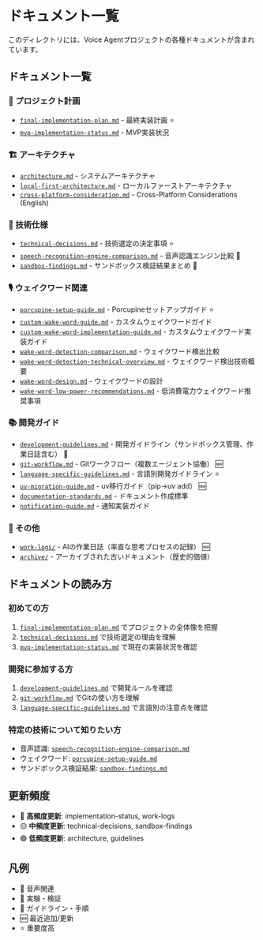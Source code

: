 # ドキュメント一覧

このディレクトリには、Voice Agentプロジェクトの各種ドキュメントが含まれています。

## ドキュメント一覧

### 🎯 プロジェクト計画
- [`final-implementation-plan.md`](final-implementation-plan.md) - 最終実装計画 ⭐️
- [`mvp-implementation-status.md`](mvp-implementation-status.md) - MVP実装状況

### 🏗️ アーキテクチャ
- [`architecture.md`](architecture.md) - システムアーキテクチャ
- [`local-first-architecture.md`](local-first-architecture.md) - ローカルファーストアーキテクチャ
- [`cross-platform-consideration.md`](cross-platform-consideration.md) - Cross-Platform Considerations (English)

### 🔧 技術仕様
- [`technical-decisions.md`](technical-decisions.md) - 技術選定の決定事項 ⭐️
- [`speech-recognition-engine-comparison.md`](speech-recognition-engine-comparison.md) - 音声認識エンジン比較 🎤
- [`sandbox-findings.md`](sandbox-findings.md) - サンドボックス検証結果まとめ 🧪

### 🎙️ ウェイクワード関連
- [`porcupine-setup-guide.md`](porcupine-setup-guide.md) - Porcupineセットアップガイド ⭐️
- [`custom-wake-word-guide.md`](custom-wake-word-guide.md) - カスタムウェイクワードガイド
- [`custom-wake-word-implementation-guide.md`](custom-wake-word-implementation-guide.md) - カスタムウェイクワード実装ガイド
- [`wake-word-detection-comparison.md`](wake-word-detection-comparison.md) - ウェイクワード検出比較
- [`wake-word-detection-technical-overview.md`](wake-word-detection-technical-overview.md) - ウェイクワード検出技術概要
- [`wake-word-design.md`](wake-word-design.md) - ウェイクワードの設計
- [`wake-word-low-power-recommendations.md`](wake-word-low-power-recommendations.md) - 低消費電力ウェイクワード推奨事項

### 📚 開発ガイド
- [`development-guidelines.md`](development-guidelines.md) - 開発ガイドライン（サンドボックス管理、作業日誌含む） 📝
- [`git-workflow.md`](git-workflow.md) - Gitワークフロー（複数エージェント協働） 🆕
- [`language-specific-guidelines.md`](language-specific-guidelines.md) - 言語別開発ガイドライン ⭐️
- [`uv-migration-guide.md`](uv-migration-guide.md) - uv移行ガイド（pip→uv add） 🆕
- [`documentation-standards.md`](documentation-standards.md) - ドキュメント作成標準
- [`notification-guide.md`](notification-guide.md) - 通知実装ガイド

### 📓 その他
- [`work-logs/`](work-logs/) - AIの作業日誌（率直な思考プロセスの記録） 🆕
- [`archive/`](archive/) - アーカイブされた古いドキュメント（歴史的価値）

## ドキュメントの読み方

### 初めての方
1. [`final-implementation-plan.md`](final-implementation-plan.md) でプロジェクトの全体像を把握
2. [`technical-decisions.md`](technical-decisions.md) で技術選定の理由を理解
3. [`mvp-implementation-status.md`](mvp-implementation-status.md) で現在の実装状況を確認

### 開発に参加する方
1. [`development-guidelines.md`](development-guidelines.md) で開発ルールを確認
2. [`git-workflow.md`](git-workflow.md) でGitの使い方を理解
3. [`language-specific-guidelines.md`](language-specific-guidelines.md) で言語別の注意点を確認

### 特定の技術について知りたい方
- 音声認識: [`speech-recognition-engine-comparison.md`](speech-recognition-engine-comparison.md)
- ウェイクワード: [`porcupine-setup-guide.md`](porcupine-setup-guide.md)
- サンドボックス検証結果: [`sandbox-findings.md`](sandbox-findings.md)

## 更新頻度

- 🔴 **高頻度更新**: implementation-status, work-logs
- 🟡 **中頻度更新**: technical-decisions, sandbox-findings
- 🟢 **低頻度更新**: architecture, guidelines

## 凡例

- 🎤 音声関連
- 🧪 実験・検証
- 📝 ガイドライン・手順
- 🆕 最近追加/更新
- ⭐️ 重要度高